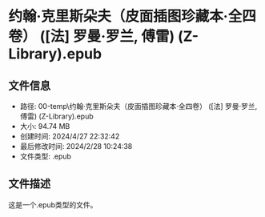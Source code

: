 ﻿# 约翰·克里斯朵夫（皮面插图珍藏本·全四卷） ([法] 罗曼·罗兰, 傅雷) (Z-Library).epub

## 文件信息
- 路径: 00-temp\约翰·克里斯朵夫（皮面插图珍藏本·全四卷） ([法] 罗曼·罗兰, 傅雷) (Z-Library).epub
- 大小: 94.74 MB
- 创建时间: 2024/4/27 22:32:42
- 最后修改时间: 2024/2/28 10:24:38
- 文件类型: .epub

## 文件描述
这是一个.epub类型的文件。

